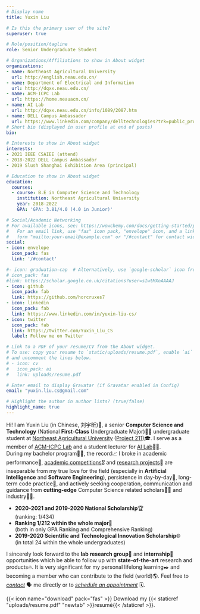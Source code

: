 ```yaml
---
# Display name
title: Yuxin Liu

# Is this the primary user of the site?
superuser: true

# Role/position/tagline
role: Senior Undergraduate Student

# Organizations/Affiliations to show in About widget
organizations:
- name: Northeast Agricultural University
  url: http://english.neau.edu.cn/
- name: Department of Electrical and Information
  url: http://dqxx.neau.edu.cn/
- name: ACM-ICPC Lab
  url: https://home.neauacm.cn/
- name: AI Lab
  url: http://dqxx.neau.edu.cn/info/1089/2087.htm
- name: DELL Campus Ambassador
  url: https://www.linkedin.com/company/delltechnologies?trk=public_profile_experience-item_profile-section-card_subtitle-click
# Short bio (displayed in user profile at end of posts)
bio: 

# Interests to show in About widget
interests:
- 2021 IEEE CSAIEE (attend)
- 2018-2022 DELL Campus Ambassador
- 2019 Slush Shanghai Exhibition Area (principal) 

# Education to show in About widget
education:
  courses:
  - course: B.E in Computer Science and Technology
    institution: Northeast Agricultural University
    year: 2018-2022
    GPA: 'GPA: 3.81/4.0 (4.0 in Junior)'

# Social/Academic Networking
# For available icons, see: https://wowchemy.com/docs/getting-started/page-builder/#icons
#   For an email link, use "fas" icon pack, "envelope" icon, and a link in the
#   form "mailto:your-email@example.com" or "/#contact" for contact widget.
social:
- icon: envelope
  icon_pack: fas
  link: '/#contact'

#- icon: graduation-cap  # Alternatively, use `google-scholar` icon from `ai` icon pack
# icon_pack: fas
#link: https://scholar.google.co.uk/citations?user=sIwtMXoAAAAJ
- icon: github
  icon_pack: fab
  link: https://github.com/horcruxes7 
- icon: linkedin
  icon_pack: fab
  link: https://www.linkedin.com/in/yuxin-liu-cs/
- icon: twitter
  icon_pack: fab
  link: https://twitter.com/Yuxin_Liu_CS
  label: Follow me on Twitter

# Link to a PDF of your resume/CV from the About widget.
# To use: copy your resume to `static/uploads/resume.pdf`, enable `ai` icons in `params.toml`,
# and uncomment the lines below.
# - icon: cv
#   icon_pack: ai
#   link: uploads/resume.pdf

# Enter email to display Gravatar (if Gravatar enabled in Config)
email: "yuxin.liu.cs@gmail.com"

# Highlight the author in author lists? (true/false)
highlight_name: true
---
```


Hi! I am Yuxin Liu (in Chinese, 刘宇昕)🙋, a senior **Computer Science and Technology** (National **First-Class** Undergraduate Major)👩‍💻 undergraduate student at [Northeast Agricultural University](http://www.neau.edu.cn/) ([Project 211](https://en.wikipedia.org/wiki/Project_211))🎓. I serve as a member of [ACM-ICPC Lab](https://home.neauacm.cn/) and a student lecturer for [AI Lab](http://dqxx.neau.edu.cn/info/1089/2087.htm)👩‍🏫.<br>
During my bachelor program👩‍🎓, the record📈 I broke in academic performance📕, <a href="#accomplishments" target="_blank">academic competitions</a>🎖️ and <a href="#research" target="_blank">research projects</a>🔬 are inseparable from my true love for the field (especially in **Artificial Intelligence** and **Software Engineering**), persistence in day-by-day📅, long-term code practice📃, and actively seeking cooperation, communication and guidance from **cutting-edge** Computer Science related scholars👨‍⚕️ and industry👨‍💼.
- **2020-2021 and 2019-2020 National Scholarship**🏆<br>(ranking: 1/434)
- **Ranking 1/212 within the whole major**🥇<br>(both in only GPA Ranking and Comprehensive Ranking)
- **2019-2020 Scientific and Technological Innovation Scholarship**🌐<br>(in total 24 within the whole undergraduates)

I sincerely look forward to the **lab research group**🤹 and **internship**🌃 opportunities which be able to follow up with **state-of-the-art** research and products🔥. It is very significant for my personal lifelong learning✒️ and becoming a member who can contribute to the field (world)🌎. Feel free to *[contact](#contact)* 🗣️ me directly or to *[schedule an appointment](https://calendly.com/)* 🗓️.

{{< icon name="download" pack="fas" >}} Download my {{< staticref "uploads/resume.pdf" "newtab" >}}resumé{{< /staticref >}}.
